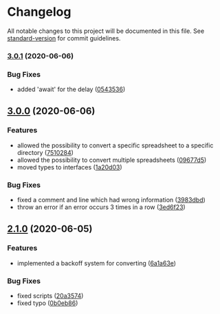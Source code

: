 # Changelog

All notable changes to this project will be documented in this file. See [standard-version](https://github.com/conventional-changelog/standard-version) for commit guidelines.

### [3.0.1](https://github.com/norviah/sheets/compare/v3.0.0...v3.0.1) (2020-06-06)


### Bug Fixes

* added 'await' for the delay ([0543536](https://github.com/norviah/sheets/commit/0543536f4724f70d48cfa52e00de477197e13c7f))

## [3.0.0](https://github.com/norviah/sheets/compare/v2.1.0...v3.0.0) (2020-06-06)


### Features

* allowed the possibility to convert a specific spreadsheet to a specific directory ([7510284](https://github.com/norviah/sheets/commit/7510284e49e752b5fb033e0179c4e6b5d27c7760))
* allowed the possibility to convert multiple spreadsheets ([09677d5](https://github.com/norviah/sheets/commit/09677d521792f386be733660bb3a6a8b062d6284))
* moved types to interfaces ([1a20d03](https://github.com/norviah/sheets/commit/1a20d03804d88e2cfd290bc748de79dabcc3cf7d))


### Bug Fixes

* fixed a comment and line which had wrong information ([3983dbd](https://github.com/norviah/sheets/commit/3983dbda41adea2b52641348d087ec883c672517))
* throw an error if an error occurs 3 times in a row ([3ed6f23](https://github.com/norviah/sheets/commit/3ed6f23f8c682d498d6a30a28a8207e42b30ddc7))

## [2.1.0](https://github.com/norviah/sheets/compare/v2.0.0...v2.1.0) (2020-06-05)


### Features

* implemented a backoff system for converting ([6a1a63e](https://github.com/norviah/sheets/commit/6a1a63e06c73e41a650ecc7768fe6903f5802244))


### Bug Fixes

* fixed scripts ([20a3574](https://github.com/norviah/sheets/commit/20a357487fbd658fc04df7ffcb4d7d8381445a34))
* fixed typo ([0b0eb86](https://github.com/norviah/sheets/commit/0b0eb863cf4a55728bb76b90660fa4f45785c2d9))
